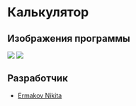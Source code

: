 # 
#  Калькулятор

## Изображения программы

<p>
    <img src="https://i.ibb.co/7RqhJ0W/image.png">
    <img src="https://i.ibb.co/Lh2K8vT/image.png">
    
</p>

## Разработчик

- [Ermakov Nikita](https://github.com/agr0meow)
